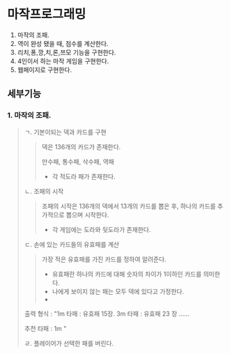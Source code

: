 마작프로그래밍
===============
1. 마작의 조패.
2. 역이 완성 됐을 때, 점수를 계산한다.
3. 리치,퐁,깡,치,론,쯔모 기능을 구현한다.
4. 4인이서 하는 마작 게임을 구현한다.
5. 웹페이지로 구현한다.

세부기능
--------------

### 1. 마작의 조패.
> ㄱ. 기본이되는 덱과 카드를 구현
> > 덱은 136개의 카드가 존재한다.
> >
> > 만수패, 통수패, 삭수패, 역패
> >
> > * 각 적도라 패가 존재한다. 
>
> ㄴ. 조패의 시작 
> > 조패의 시작은 136개의 덱에서 13개의 카드를 뽑은 후, 하나의 카드를 추가적으로 뽑으며 시작한다.
> > * 각 게임에는 도라와 뒷도라가 존재한다.
> 
> ㄷ. 손에 있는 카드들의 유효패를 계산
> > 가장 적은 유효패를 가진 카드를 정하여 알려준다.
> >  * 유효패란 하나의 카드에 대해 숫자의 차이가 1이하인 카드를 의미한다.
> >  * 나에게 보이지 않는 패는 모두 덱에 있다고 가정한다.
> >  * 
> 출력 형식 : "1m 타패  : 유효패 15장.
>              3m 타패 : 유효패  23 장
>                       ......
>
>추천 타패 : 1m "
> 
> ㄹ. 플레이어가 선택한 패를 버린다. 

